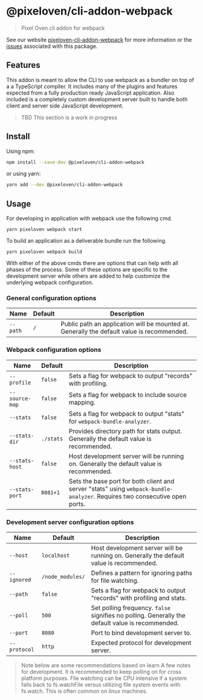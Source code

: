 # @pixeloven/cli-addon-webpack

> Pixel Oven cli addon for webpack

See our website [pixeloven-cli-addon-webpack](https://github.com/pixeloven/pixeloven) for more information or the [issues](https://github.com/pixeloven/pixeloven) associated with this package.

## Features
This addon is meant to allow the CLI to use webpack as a bundler on top of a a TypeScript compiler. It includes many of the plugins and features expected from a fully production ready JavaScript application. Also included is a completely custom development server built to handle both client and server side  JavaScript development.

> TBD This section is a work in progress

## Install

Using npm:

```sh
npm install --save-dev @pixeloven/cli-addon-webpack
```

or using yarn:

```sh
yarn add --dev @pixeloven/cli-addon-webpack
```

## Usage
For developing in application with webpack use the following cmd.
```
yarn pixeloven webpack start
```

To build an application as a deliverable bundle run the following.
```
yarn pixeloven webpack build
```
With either of the above cmds there are options that can help with all phases of the process. Some of these options are specific to the development server while others are added to help customize the underlying webpack configuration.

### General configuration options
| Name | Default | Description |
| --- | --- | --- |
| `--path` |  `/` | Public path an application will be mounted at. Generally the default value is recommended. |

### Webpack configuration options
| Name | Default | Description |
| --- | --- | --- |
| `--profile` |  `false` | Sets a flag for webpack to output "records" with profiling. |
| `--source-map` |  `false` | Sets a flag for webpack to include source mapping. |
| `--stats` |  `false` | Sets a flag for webpack to output "stats" for `webpack-bundle-analyzer`. |
| `--stats-dir` |  `./stats` | Provides directory path for stats output. Generally the default value is recommended. |
| `--stats-host` |  `false` | Host development server will be running on. Generally the default value is recommended. |
| `--stats-port` |  `8081+1` | Sets the base port for both client and server "stats" using `webpack-bundle-analyzer`. Requires two consecutive open ports. |

### Development server configuration options
| Name | Default | Description |
| --- | --- | --- |
| `--host` |  `localhost` | Host development server will be running on. Generally the default value is recommended. |
| `--ignored` |  `/node_modules/` | Defines a pattern for ignoring paths for file watching. |
| `--path` |  `false` | Sets a flag for webpack to output "records" with profiling and stats. |
| `--poll` |  `500` | Set polling frequency. `false` signifies no polling. Generally the default value is recommended. |
| `--port` |  `8080` | Port to bind development server to. |
| `--protocol` |  `http` | Expected protocol for development server. |

> Note below are some recommendations based on learn A few notes for development. 
It is recommended to keep polling on for cross platform purposes. File watching can be CPU intensive if a system falls back to fs.watchFile versus utilizing file system events with fs.watch. This is often common on linux machines.
